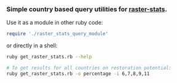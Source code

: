 ### Simple country based query utilities for [raster-stats](https://github.com/unepwcmc/raster-stats).

Use it as a module in other ruby code:

```rb
require './raster_stats_query_module'
```

or directly in a shell:

```sh
ruby get_raster_stats.rb --help

# To get results for all countries on restoration potential:
ruby get_raster_stats.rb -o percentage -i 6,7,8,9,11
```
